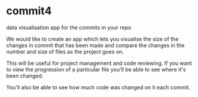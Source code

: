 # commit4
data visualisation app for the commits in your repo

We would like to create an app which lets you visualise the size of the changes in commit that has been made and compare the changes in the number and size of files as the project goes on.

This will be useful for project management and code reviewing. If you want to view the progression of a particular file you'll be able to see where it's been changed. 

You'll also be able to see how much code was changed on it each commit.

